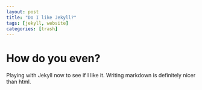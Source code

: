 ```yaml
---
layout: post
title: "Do I like Jekyll?"
tags: [jekyll, website]
categories: [trash]
---
```


# How do you even?

Playing with Jekyll now to see if I like it. Writing markdown is definitely nicer than html.
